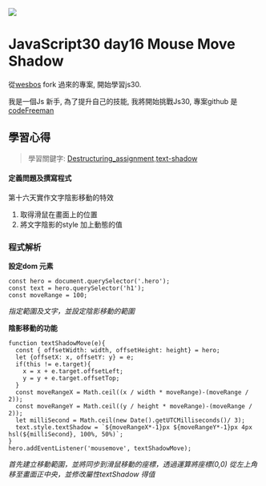![](https://javascript30.com/images/JS3-social-share.png)

# JavaScript30 day16 Mouse Move Shadow

從[wesbos](https://github.com/wesbos/JavaScript30) fork 過來的專案, 開始學習js30.

我是一個Js 新手, 為了提升自己的技能, 我將開始挑戰Js30, 專案github 是 [codeFreeman](https://github.com/codeFreeman/JavaScript30)

## 學習心得

> 學習關鍵字: [Destructuring_assignment](https://developer.mozilla.org/en-US/docs/Web/JavaScript/Reference/Operators/Destructuring_assignment),[text-shadow](https://developer.mozilla.org/en-US/docs/Web/CSS/text-shadow)

#### 定義問題及撰寫程式

第十六天實作文字陰影移動的特效
1. 取得滑鼠在畫面上的位置
2. 將文字陰影的style 加上動態的值

### 程式解析

**設定dom 元素**

    const hero = document.querySelector('.hero');
    const text = hero.querySelector('h1');
    const moveRange = 100;

*指定範圍及文字，並設定陰影移動的範圍*

**陰影移動的功能**

    function textShadowMove(e){
      const { offsetWidth: width, offsetHeight: height} = hero;
      let {offsetX: x, offsetY: y} = e;
      if(this != e.target){
        x = x + e.target.offsetLeft;
        y = y + e.target.offsetTop;
      }
      const moveRangeX = Math.ceil((x / width * moveRange)-(moveRange / 2));
      const moveRangeY = Math.ceil((y / height * moveRange)-(moveRange / 2));
      let milliSecond = Math.ceil(new Date().getUTCMilliseconds()/ 3);
      text.style.textShadow = `${moveRangeX*-1}px ${moveRangeY*-1}px 4px hsl(${milliSecond}, 100%, 50%)`;
    }
    hero.addEventListener('mousemove', textShadowMove);

*首先建立移動範圍，並將同步到滑鼠移動的座標，透過運算將座標(0,0) 從左上角移至畫面正中央，並修改屬性textShadow 得值*
